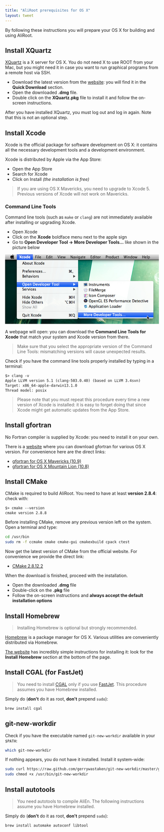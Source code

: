 ```yaml
---
title: "AliRoot prerequisites for OS X"
layout: tweet
---
```


By following these instructions you will prepare your OS X for
building and using AliRoot.


Install XQuartz
---------------

[XQuartz](http://xquartz.macosforge.org/) is a X server for OS X. You
do not need X to use ROOT from your Mac, but you might need it in case
you want to run graphical programs from a remote host via SSH.

* Download the latest version from the
  [website](http://xquartz.macosforge.org/): you will find it in the
  **Quick Download** section.
* Open the downloaded **.dmg** file.
* Double click on the **XQuartz.pkg** file to install it and follow the
  on-screen instructions.

After you have installed XQuartz, you must log out and log in again.
Note that this is not an optional step.


Install Xcode
-------------

Xcode is the official package for software development on OS X: it
contains all the necessary development tools and a development
environment.

Xcode is distributed by Apple via the App Store:

* Open the App Store
* Search for Xcode
* Click on Install *(the installation is free)*

> If you are using OS X Mavericks, you need to upgrade to Xcode 5.
> Previous versions of Xcode will not work on Mavericks.


### Command Line Tools

Command line tools (such as `make` or `clang`) are not immediately
available after installing or upgrading Xcode.

* Open Xcode
* Click on the **Xcode** boldface menu next to the apple sign
* Go to **Open Developer Tool → More Developer Tools...** like shown
  in the picture below

![Install command line tools](/images/xcode_cmd_line.jpg)

A webpage will open: you can download the **Command Line Tools for
Xcode** that match your system and Xcode version from there.

> Make sure that you select the appropriate version of the Command
> Line Tools: mismatching versions will cause unexpected results.

Check if you have the command line tools properly installed by typing
in a terminal:

```console
$> clang -v
Apple LLVM version 5.1 (clang-503.0.40) (based on LLVM 3.4svn)
Target: x86_64-apple-darwin13.1.0
Thread model: posix
```

> Please note that you must repeat this procedure every time a new
> version of Xcode is installed: it is easy to forget doing that since
> Xcode might get automatic updates from the App Store.


Install gfortran
----------------

No Fortran compiler is supplied by Xcode: you need to install it on
your own.

There is a [website](http://gcc.gnu.org/wiki/GFortranBinaries#MacOS)
where you can download gfortran for various OS X version. For
convenience here are the direct links:

* [gfortran for OS X Mavericks (10.9)](http://coudert.name/software/gfortran-4.9.0-Mavericks.dmg)
* [gfortran for OS X Mountain Lion (10.8)](http://coudert.name/software/gfortran-4.8.2-MountainLion.dmg)


Install CMake
-------------

CMake is required to build AliRoot. You need to have at least
**version 2.8.4**: check with:

```console
$> cmake --version
cmake version 2.8.8
```

Before installing CMake, remove any previous version left on the
system. Open a terminal and type:

```sh
cd /usr/bin
sudo rm -f ccmake cmake cmake-gui cmakexbuild cpack ctest
```

Now get the latest version of CMake from the official website. For
convenience we provide the direct link:

* [CMake 2.8.12.2](http://www.cmake.org/files/v2.8/cmake-2.8.12.2-Darwin64-universal.dmg)

When the download is finished, proceed with the installation.

* Open the downloaded **.dmg** file
* Double-click on the **.pkg** file
* Follow the on-screen instructions and **always accept the default
  installation options**


Install Homebrew
----------------

> Installing Homebrew is optional but strongly recommended.

[Homebrew](http://brew.sh) is a package manager for OS X. Various
utilities are conveniently distributed via Homebrew.

[The website](http://brew.sh) has incredibly simple instructions for
installing it: look for the **Install Homebrew** section at the bottom
of the page.


Install CGAL (for FastJet)
--------------------------

> You need to install [CGAL](http://www.cgal.org/) only if you use
> [FastJet](http://fastjet.fr/). This procedure assumes you have
> Homebrew installed.

Simply do (**don't** do it as root, **don't** prepend `sudo`):

```sh
brew install cgal
```

git-new-workdir
---------------

Check if you have the executable named `git-new-workdir` available in
your `$PATH`:

```sh
which git-new-workdir
```

If nothing appears, you do not have it installed. Install it
system-wide:

```sh
sudo curl https://raw.github.com/gerrywastaken/git-new-workdir/master/git-new-workdir -o /usr/bin/git-new-workdir
sudo chmod +x /usr/bin/git-new-workdir
```


Install autotools
-----------------

> You need autotools to compile AliEn. The following instructions
> assume you have Homebrew installed.

Simply do (**don't** do it as root, **don't** prepend `sudo`):

```sh
brew install automake autoconf libtool
```
